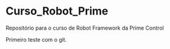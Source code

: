# Curso_Robot_Prime
Repositório para o curso de Robot Framework da Prime Control

Primeiro teste com o git.
